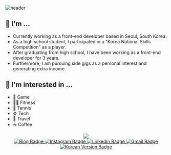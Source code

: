 <!--
**kangjae4real/kangjae4real** is a ✨ _special_ ✨ repository because its `README.md` (this file) appears on your GitHub profile.

Here are some ideas to get you started:

- 🔭 I’m currently working on ...
- 🌱 I’m currently learning ...
- 👯 I’m looking to collaborate on ...
- 🤔 I’m looking for help with ...
- 💬 Ask me about ...
- 📫 How to reach me: ...
- 😄 Pronouns: ...
- ⚡ Fun fact: ...
-->

![header](https://capsule-render.vercel.app/api?type=transparent&fontColor=703ee5&text=FE%20Developer&height=150&fontSize=60&desc=Kangjae%20Choi&descAlignY=80&descAlign=67.5)

## 🤔 I'm ...
- Currently working as a front-end developer based in Seoul, South Korea.
- As a high school student, I participated in a "Korea National Skills Competition" as a player.
- After graduating from high school, I have been working as a front-end developer for 3 years.
- Furthermore, I am pursuing side gigs as a personal interest and generating extra income.

## 🔭 I'm interested in ...
- 🎲 Game
- 🏋️‍♂️ Fitness
- 🎾 Tennis
- ⚙️ Tech
- 🛫 Travel
- ☕ Coffee

<p align="center">
  <a href="https://hits.seeyoufarm.com">
    <img src="https://hits.seeyoufarm.com/api/count/incr/badge.svg?url=https%3A%2F%2Fgithub.com%2Fkangjae4real%2Fhit-counter&count_bg=%2379C83D&title_bg=%23555555&icon=github.svg&icon_color=%23E7E7E7&title=hits&edge_flat=false"/>
  </a>
  <br />
  <a href="https://www.kangjae.dev">
    <img alt="Blog Badge" src="https://img.shields.io/badge/Tech%20Blog-%23F47D31?logo=headspace&logoColor=%23ffffff">
  </a>
  <a href="https://www.instagram.com/kka_ng__">
    <img alt="Instagram Badge" src="https://img.shields.io/badge/Instagram-%23E4405F?logo=Instagram&logoColor=%23ffffff">
  </a>
  <a href="https://www.linkedin.com/in/kangjae-choi-15898925a/">
    <img alt="LinkedIn Badge" src="https://img.shields.io/badge/LinkedIn-%230A66C2?logo=LinkedIn&logoColor=%23ffffff">
  </a>
  <a href="mailto:awpe89@gmail.com">
    <img alt="Gmail Badge" src="https://img.shields.io/badge/Gmail-%23EA4335?logo=Gmail&logoColor=%23ffffff">
  </a>
  <br />
  <a href="https://github.com/kangjae4real/kangjae4real-kr/blob/master/README.md">
    <img alt="Korean Version Badge" src="https://img.shields.io/badge/%ED%95%9C%EA%B8%80-%23018EF5?logo=readme&logoColor=%23ffffff">
  </a>
</p>
